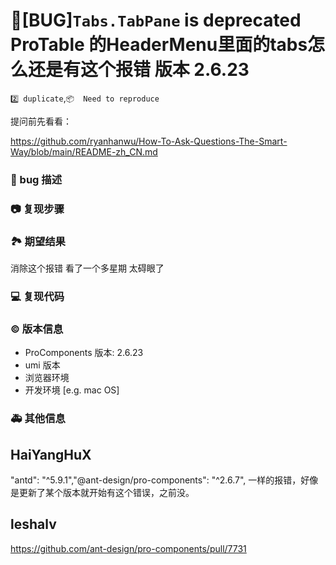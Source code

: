 # 🐛[BUG]`Tabs.TabPane` is deprecated ProTable 的HeaderMenu里面的tabs怎么还是有这个报错 版本 2.6.23

`2️⃣ duplicate`,`📦  Need to reproduce`

提问前先看看：

https://github.com/ryanhanwu/How-To-Ask-Questions-The-Smart-Way/blob/main/README-zh_CN.md

### 🐛 bug 描述

<!--
详细地描述 bug，让大家都能理解
-->

### 📷 复现步骤

<!--
清晰描述复现步骤，让别人也能看到问题，如果可能，尽量提供可执行代码，
如：https://codesandbox.io/ 在此处创建一个 codesandbox，方便我们更快的排查和复现问题
-->

### 🏞 期望结果

消除这个报错 看了一个多星期 太碍眼了

<!--
描述你原本期望看到的结果
-->

### 💻 复现代码

<!--
提供可复现的代码，仓库，或线上示例
-->

### © 版本信息

- ProComponents 版本: 2.6.23
- umi 版本
- 浏览器环境
- 开发环境 [e.g. mac OS]

### 🚑 其他信息

<!--
如截图等其他信息可以贴在这里
-->

## HaiYangHuX

"antd": "^5.9.1","@ant-design/pro-components": "^2.6.7", 一样的报错，好像是更新了某个版本就开始有这个错误，之前没。

## leshalv

https://github.com/ant-design/pro-components/pull/7731
